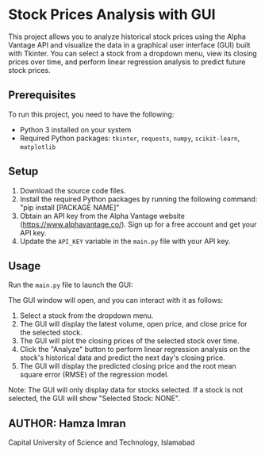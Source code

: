 # Stock Prices Analysis with GUI

This project allows you to analyze historical stock prices using the Alpha Vantage API and visualize the data in a graphical user interface (GUI) built with Tkinter. You can select a stock from a dropdown menu, view its closing prices over time, and perform linear regression analysis to predict future stock prices.

## Prerequisites

To run this project, you need to have the following:

- Python 3 installed on your system
- Required Python packages: `tkinter`, `requests`, `numpy`, `scikit-learn`, `matplotlib`

## Setup

1. Download the source code files.
2. Install the required Python packages by running the following command: "pip install [PACKAGE NAME]"
3. Obtain an API key from the Alpha Vantage website (https://www.alphavantage.co/). Sign up for a free account and get your API key.
4. Update the `API_KEY` variable in the `main.py` file with your API key.

## Usage

Run the `main.py` file to launch the GUI:

The GUI window will open, and you can interact with it as follows:

1. Select a stock from the dropdown menu.
2. The GUI will display the latest volume, open price, and close price for the selected stock.
3. The GUI will plot the closing prices of the selected stock over time.
4. Click the "Analyze" button to perform linear regression analysis on the stock's historical data and predict the next day's closing price.
5. The GUI will display the predicted closing price and the root mean square error (RMSE) of the regression model.

Note: The GUI will only display data for stocks selected. If a stock is not selected, the GUI will show "Selected Stock: NONE".

## AUTHOR: Hamza Imran
Capital University of Science and Technology, Islamabad
